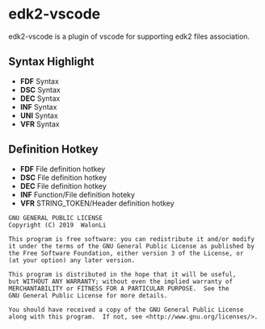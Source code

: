 # edk2-vscode
edk2-vscode is a plugin of vscode for supporting edk2 files association.

## Syntax Highlight
* **FDF** Syntax
* **DSC** Syntax
* **DEC** Syntax
* **INF** Syntax
* **UNI** Syntax
* **VFR** Syntax

## Definition Hotkey
* **FDF** File definition hotkey
* **DSC** File definition hotkey
* **DEC** File definition hotkey
* **INF** Function/File definition hoteky
* **VFR** STRING_TOKEN/Header definition hotkey


```
GNU GENERAL PUBLIC LICENSE
Copyright (C) 2019  WalonLi

This program is free software: you can redistribute it and/or modify
it under the terms of the GNU General Public License as published by
the Free Software Foundation, either version 3 of the License, or
(at your option) any later version.

This program is distributed in the hope that it will be useful,
but WITHOUT ANY WARRANTY; without even the implied warranty of
MERCHANTABILITY or FITNESS FOR A PARTICULAR PURPOSE.  See the
GNU General Public License for more details.

You should have received a copy of the GNU General Public License
along with this program.  If not, see <http://www.gnu.org/licenses/>.
```
